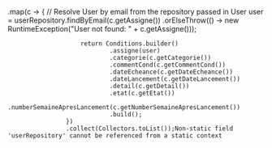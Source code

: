  .map(c -> {
                        // Resolve User by email from the repository passed in
                        User user = userRepository.findByEmail(c.getAssigne())
                                .orElseThrow(() -> new RuntimeException("User not found: " + c.getAssigne()));

                        return Conditions.builder()
                                .assigne(user)
                                .categorie(c.getCategorie())
                                .commentCond(c.getCommentCond())
                                .dateEcheance(c.getDateEcheance())
                                .dateLancement(c.getDateLancement())
                                .detail(c.getDetail())
                                .etat(c.getEtat())
                                .numberSemaineApresLancement(c.getNumberSemaineApresLancement())
                                .build();
                    })
                    .collect(Collectors.toList());Non-static field 'userRepository' cannot be referenced from a static context
